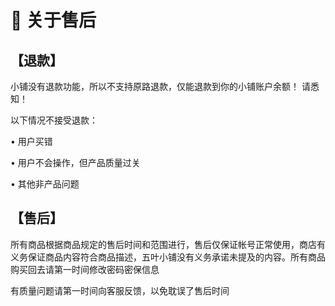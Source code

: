 # 🎀 关于售后

## **【退款】**&#x20;

小铺没有退款功能，所以不支持原路退款，仅能退款到你的小铺账户余额！ 请悉知！

以下情况不接受退款：&#x20;

• 用户买错&#x20;

• 用户不会操作，但产品质量过关&#x20;

• 其他非产品问题

## 【售后】

所有商品根据商品规定的售后时间和范围进行，售后仅保证帐号正常使用，商店有义务保证商品内容符合商品描述，五叶小铺没有义务承诺未提及的内容。所有商品购买回去请第一时间修改密码密保信息

有质量问题请第一时间向客服反馈，以免耽误了售后时间
